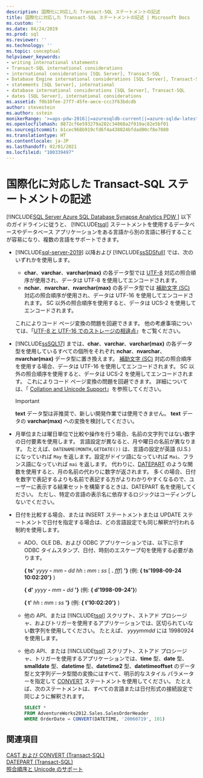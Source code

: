 ```yaml
---
description: 国際化に対応した Transact-SQL ステートメントの記述
title: 国際化に対応した Transact-SQL ステートメントの記述 | Microsoft Docs
ms.custom: ''
ms.date: 04/24/2019
ms.prod: sql
ms.reviewer: ''
ms.technology: ''
ms.topic: conceptual
helpviewer_keywords:
- writing international statements
- Transact-SQL international considerations
- international considerations [SQL Server], Transact-SQL
- Database Engine international considerations [SQL Server], Transact-SQL
- statements [SQL Server], international
- database international considerations [SQL Server], Transact-SQL
- dates [SQL Server], international considerations
ms.assetid: f0b10fee-27f7-45fe-aece-ccc3f63bdcdb
author: stevestein
ms.author: sstein
monikerRange: '>=aps-pdw-2016||=azuresqldb-current||=azure-sqldw-latest||>=sql-server-2016||>=sql-server-linux-2017||=azuresqldb-mi-current'
ms.openlocfilehash: 8872cf6e593279a282c34868a2f019ac82e5bf01
ms.sourcegitcommit: b1cec968b919cfd6f4a438024bfdad00cf8e7080
ms.translationtype: HT
ms.contentlocale: ja-JP
ms.lasthandoff: 02/01/2021
ms.locfileid: "100339497"
---
```

# <a name="write-international-transact-sql-statements"></a>国際化に対応した Transact-SQL ステートメントの記述
[!INCLUDE[SQL Server Azure SQL Database Synapse Analytics PDW ](../../includes/applies-to-version/sql-asdb-asdbmi-asa-pdw.md)]
  以下のガイドラインに従うと、 [!INCLUDE[tsql](../../includes/tsql-md.md)] ステートメントを使用するデータベースやデータベース アプリケーションをある言語から別の言語に移行することが容易になり、複数の言語をサポートできます。  

-   [!INCLUDE[sql-server-2019](../../includes/sssql19-md.md)] 以降および [!INCLUDE[ssSDSfull](../../includes/sssdsfull-md.md)] では、次のいずれかを使用します。
    -   **char**、**varchar**、**varchar(max)** の各データ型では [UTF-8](../../relational-databases/collations/collation-and-unicode-support.md#utf8) 対応の照合順序が使用され、データは UTF-8 を使用してエンコードされます。
    -   **nchar**、**nvarchar**、**nvarchar(max)** の各データ型では [補助文字 (SC)](../../relational-databases/collations/collation-and-unicode-support.md#Supplementary_Characters) 対応の照合順序が使用され、データは UTF-16 を使用してエンコードされます。 SC 以外の照合順序を使用すると、データは UCS-2 を使用してエンコードされます。      

    これによりコード ページ変換の問題を回避できます。 他の考慮事項については、「[UTF-8 と UTF-16 でのストレージの相違点](../../relational-databases/collations/collation-and-unicode-support.md#storage_differences)」をご覧ください。  

-   [!INCLUDE[ssSQL17](../../includes/sssql17-md.md)] までは、**char**、**varchar**、**varchar(max)** の各データ型を使用しているすべての個所をそれぞれ **nchar**、**nvarchar**、**nvarchar(max)** データ型に置き換えます。 [補助文字 (SC)](../../relational-databases/collations/collation-and-unicode-support.md#Supplementary_Characters) 対応の照合順序を使用する場合、データは UTF-16 を使用してエンコードされます。 SC 以外の照合順序を使用すると、データは UCS-2 を使用してエンコードされます。 これによりコード ページ変換の問題を回避できます。 詳細については、「 [Collation and Unicode Support](../../relational-databases/collations/collation-and-unicode-support.md)」を参照してください。 

    > [!IMPORTANT]
    > **text** データ型は非推奨で、新しい開発作業では使用できません。 **text** データの **varchar(max)** への変換を検討してください。
  
-   月単位または曜日単位で比較や操作を行う場合、名前の文字列ではない数字の日付要素を使用します。 言語設定が異なると、月や曜日の名前が異なります。 たとえば、`DATENAME(MONTH,GETDATE())` は、言語の設定が英語 (U.S.) になっていれば `May` を返します。設定がドイツ語になっていれば `Mai`、フランス語になっていれば `mai` を返します。 代わりに、[DATEPART](../../t-sql/functions/datepart-transact-sql.md) のような関数を使用すると、月の名前の代わりに数字が返されます。 多くの場合、日付を数字で表記するよりも名前で表記する方がよりわかりやすくなるので、ユーザーに表示する結果セットを構築するときは、DATEPART 名を使用してください。 ただし、特定の言語の表示名に依存するロジックはコーディングしないでください。  
  
-   日付を比較する場合、または INSERT ステートメントまたは UPDATE ステートメントで日付を指定する場合は、どの言語設定でも同じ解釈が行われる制約を使用します。  
  
    -   ADO、OLE DB、および ODBC アプリケーションでは、以下に示す ODBC タイムスタンプ、日付、時刻のエスケープ句を使用する必要があります。  
  
         **{ ts'** _yyyy_ **-** _mm_ **-** _dd_ _hh_ **:** _mm_ **:** _ss_ [ **.** _fff_] **'}** (例: **{ ts'1998-09-24 10:02:20'}** )  
  
         **{ d'** _yyyy_ **-** _mm_ **-** _dd_ **'}** (例: **{ d'1998-09-24'}**)
  
         **{ t'** _hh_ **:** _mm_ **:** _ss_ **'}** (例: **{ t'10:02:20'}** )  
  
    -   他の API、または [!INCLUDE[tsql](../../includes/tsql-md.md)] スクリプト、ストアド プロシージャ、およびトリガーを使用するアプリケーションでは、区切られていない数字列を使用してください。 たとえば、 *yyyymmdd* には 19980924 を使用します。  
  
    -   他の API、または [!INCLUDE[tsql](../../includes/tsql-md.md)] スクリプト、ストアド プロシージャ、トリガーを使用するアプリケーションでは、**time** 型、**date** 型、**smalldate** 型、**datetime** 型、**datetime2** 型、**datetimeoffset** のデータ型と文字列データ型間の変換にはすべて、明示的なスタイル パラメーターを指定して [CONVERT](../../t-sql/functions/cast-and-convert-transact-sql.md) ステートメントを使用してください。 たとえば、次のステートメントは、すべての言語または日付形式の接続設定で同じように解釈されます。  
  
        ```sql  
        SELECT *  
        FROM AdventureWorks2012.Sales.SalesOrderHeader  
        WHERE OrderDate = CONVERT(DATETIME, '20060719', 101)  
        ```  
  
## <a name="see-also"></a>関連項目
[CAST および CONVERT &#40;Transact-SQL&#41;](../../t-sql/functions/cast-and-convert-transact-sql.md)     
[DATEPART &#40;Transact-SQL&#41;](../../t-sql/functions/datepart-transact-sql.md)        
[照合順序と Unicode のサポート](../../relational-databases/collations/collation-and-unicode-support.md)      
